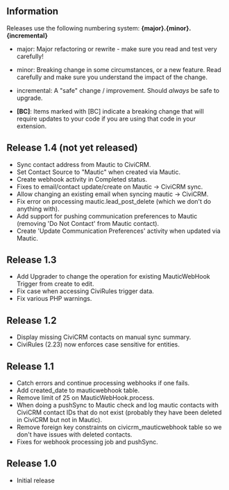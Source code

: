 ## Information

Releases use the following numbering system:
**{major}.{minor}.{incremental}**

* major: Major refactoring or rewrite - make sure you read and test very carefully!
* minor: Breaking change in some circumstances, or a new feature. Read carefully and make sure you understand the impact of the change.
* incremental: A "safe" change / improvement. Should *always* be safe to upgrade.

* **[BC]**: Items marked with [BC] indicate a breaking change that will require updates to your code if you are using that code in your extension.

## Release 1.4 (not yet released)

* Sync contact address from Mautic to CiviCRM.
* Set Contact Source to "Mautic" when created via Mautic.
* Create webhook activity in Completed status.
* Fixes to email/contact update/create on Mautic -> CiviCRM sync.
* Allow changing an existing email when syncing mautic -> CiviCRM.
* Fix error on processing mautic.lead_post_delete (which we don't do anything with).
* Add support for pushing communication preferences to Mautic (removing 'Do Not Contact' from Mautic contact).
* Create 'Update Communication Preferences' activity when updated via Mautic.

## Release 1.3

* Add Upgrader to change the operation for existing MauticWebHook Trigger from create to edit.
* Fix case when accessing CiviRules trigger data.
* Fix various PHP warnings.

## Release 1.2

* Display missing CiviCRM contacts on manual sync summary.
* CiviRules (2.23) now enforces case sensitive for entities.

## Release 1.1

* Catch errors and continue processing webhooks if one fails.
* Add created_date to mauticwebhook table.
* Remove limit of 25 on MauticWebHook.process.
* When doing a pushSync to Mautic check and log mautic contacts with CiviCRM contact IDs that do not exist (probably they have been deleted in CiviCRM but not in Mautic).
* Remove foreign key constraints on civicrm_mauticwebhook table so we don't have issues with deleted contacts.
* Fixes for webhook processing job and pushSync.

## Release 1.0

* Initial release

